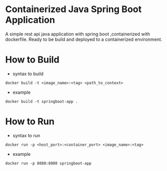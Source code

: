 # Containerized Java Spring Boot Application 

A simple rest api java application with spring boot ,containerized with dockerfile.
Ready to be build and deployed to a containerized environment.

# How to Build
- syntax to build 
```
docker build -t <image_name>:<tag> <path_to_context>
```
- example
```
docker build -t springboot-app .
```


# How to Run

- syntax to run

```
docker run -p <host_port>:<container_port> <image_name>:<tag>
```

- example

```
docker run -p 8080:8080 springboot-app
```
